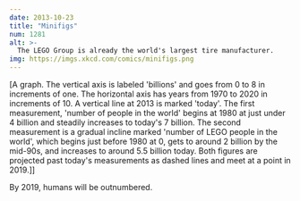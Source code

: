 ```yaml
---
date: 2013-10-23
title: "Minifigs"
num: 1281
alt: >-
  The LEGO Group is already the world's largest tire manufacturer.
img: https://imgs.xkcd.com/comics/minifigs.png
---
```

[A graph. The vertical axis is labeled 'billions' and goes from 0 to 8 in increments of one. The horizontal axis has years from 1970 to 2020 in increments of 10. A vertical line at 2013 is marked 'today'. The first measurement, 'number of people in the world' begins at 1980 at just under 4 billion and steadily increases to today's 7 billion. The second measurement is a gradual incline marked 'number of LEGO people in the world', which begins just before 1980 at 0, gets to around 2 billion by the mid-90s, and increases to around 5.5 billion today. Both figures are projected past today's measurements as dashed lines and meet at a point in 2019.]]

By 2019, humans will be outnumbered. 

